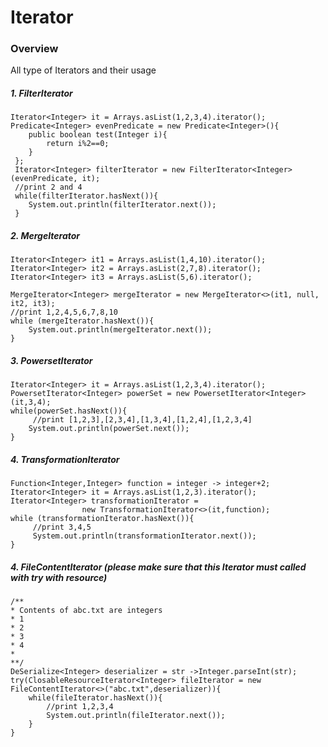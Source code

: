 # Iterator
### Overview
All type of Iterators and their usage

##### 1. FilterIterator
    Iterator<Integer> it = Arrays.asList(1,2,3,4).iterator();
    Predicate<Integer> evenPredicate = new Predicate<Integer>(){
        public boolean test(Integer i){
            return i%2==0;
        }
     };
     Iterator<Integer> filterIterator = new FilterIterator<Integer>(evenPredicate, it);
     //print 2 and 4
     while(filterIterator.hasNext()){
        System.out.println(filterIterator.next());
     }
##### 2. MergeIterator
    Iterator<Integer> it1 = Arrays.asList(1,4,10).iterator();
    Iterator<Integer> it2 = Arrays.asList(2,7,8).iterator();
    Iterator<Integer> it3 = Arrays.asList(5,6).iterator();

    MergeIterator<Integer> mergeIterator = new MergeIterator<>(it1, null, it2, it3);
    //print 1,2,4,5,6,7,8,10
    while (mergeIterator.hasNext()){
        System.out.println(mergeIterator.next());
    }
##### 3. PowersetIterator
    Iterator<Integer> it = Arrays.asList(1,2,3,4).iterator();
    PowersetIterator<Integer> powerSet = new PowersetIterator<Integer>(it,3,4);
    while(powerSet.hasNext()){
         //print [1,2,3],[2,3,4],[1,3,4],[1,2,4],[1,2,3,4]
        System.out.println(powerSet.next());
    }
##### 4. TransformationIterator
    Function<Integer,Integer> function = integer -> integer+2;
    Iterator<Integer> it = Arrays.asList(1,2,3).iterator();
    Iterator<Integer> transformationIterator =
                    new TransformationIterator<>(it,function);
    while (transformationIterator.hasNext()){
         //print 3,4,5
         System.out.println(transformationIterator.next());
    }
##### 4. FileContentIterator (_please make sure that this Iterator must called with try with resource_)
    /**
    * Contents of abc.txt are integers 
    * 1
    * 2
    * 3
    * 4
    * 
    **/
    DeSerialize<Integer> deserializer = str ->Integer.parseInt(str);
    try(ClosableResourceIterator<Integer> fileIterator = new FileContentIterator<>("abc.txt",deserializer)){
        while(fileIterator.hasNext()){
            //print 1,2,3,4
            System.out.println(fileIterator.next());
        }
    }
    
